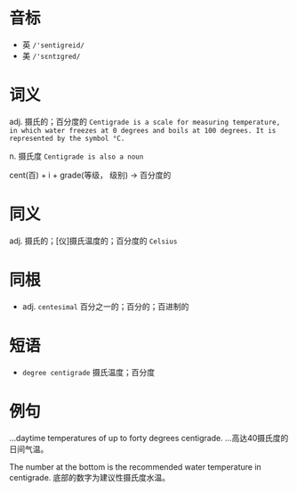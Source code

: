 # 音标

- 英 `/'sentigreid/`
- 美 `/'sɛntɪɡred/`

# 词义

adj. 摄氏的；百分度的
`Centigrade is a scale for measuring temperature, in which water freezes at 0 degrees and boils at 100 degrees. It is represented by the symbol °C. `

n. 摄氏度
`Centigrade is also a noun`



cent(百) + i + grade(等级， 级别) → 百分度的

# 同义

adj. 摄氏的；[仪]摄氏温度的；百分度的
`Celsius`

# 同根

- adj. `centesimal` 百分之一的；百分的；百进制的

# 短语

- `degree centigrade` 摄氏温度；百分度

# 例句

...daytime temperatures of up to forty degrees centigrade.
…高达40摄氏度的日间气温。

The number at the bottom is the recommended water temperature in centigrade.
底部的数字为建议性摄氏度水温。


